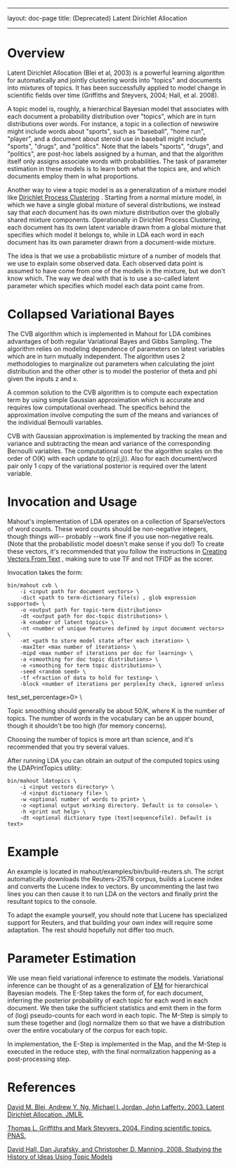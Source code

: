 <!--
 Licensed to the Apache Software Foundation (ASF) under one or more
 contributor license agreements.  See the NOTICE file distributed with
 this work for additional information regarding copyright ownership.
 The ASF licenses this file to You under the Apache License, Version 2.0
 (the "License"); you may not use this file except in compliance with
 the License.  You may obtain a copy of the License at

     http://www.apache.org/licenses/LICENSE-2.0

 Unless required by applicable law or agreed to in writing, software
 distributed under the License is distributed on an "AS IS" BASIS,
 WITHOUT WARRANTIES OR CONDITIONS OF ANY KIND, either express or implied.
 See the License for the specific language governing permissions and
 limitations under the License.
-->
---
layout: doc-page
title: (Deprecated)  Latent Dirichlet Allocation

   
---

<a name="LatentDirichletAllocation-Overview"></a>
# Overview

Latent Dirichlet Allocation (Blei et al, 2003) is a powerful learning
algorithm for automatically and jointly clustering words into "topics" and
documents into mixtures of topics. It has been successfully applied to
model change in scientific fields over time (Griffiths and Steyvers, 2004;
Hall, et al. 2008). 

A topic model is, roughly, a hierarchical Bayesian model that associates
with each document a probability distribution over "topics", which are in
turn distributions over words. For instance, a topic in a collection of
newswire might include words about "sports", such as "baseball", "home
run", "player", and a document about steroid use in baseball might include
"sports", "drugs", and "politics". Note that the labels "sports", "drugs",
and "politics", are post-hoc labels assigned by a human, and that the
algorithm itself only assigns associate words with probabilities. The task
of parameter estimation in these models is to learn both what the topics
are, and which documents employ them in what proportions.

Another way to view a topic model is as a generalization of a mixture model
like [Dirichlet Process Clustering](http://en.wikipedia.org/wiki/Dirichlet_process)
. Starting from a normal mixture model, in which we have a single global
mixture of several distributions, we instead say that _each_ document has
its own mixture distribution over the globally shared mixture components.
Operationally in Dirichlet Process Clustering, each document has its own
latent variable drawn from a global mixture that specifies which model it
belongs to, while in LDA each word in each document has its own parameter
drawn from a document-wide mixture.

The idea is that we use a probabilistic mixture of a number of models that
we use to explain some observed data. Each observed data point is assumed
to have come from one of the models in the mixture, but we don't know
which.	The way we deal with that is to use a so-called latent parameter
which specifies which model each data point came from.

<a name="LatentDirichletAllocation-CollapsedVariationalBayes"></a>
# Collapsed Variational Bayes
The CVB algorithm which is implemented in Mahout for LDA combines
advantages of both regular Variational Bayes and Gibbs Sampling.  The
algorithm relies on modeling dependence of parameters on latest variables
which are in turn mutually independent.   The algorithm uses 2
methodologies to marginalize out parameters when calculating the joint
distribution and the other other is to model the posterior of theta and phi
given the inputs z and x.

A common solution to the CVB algorithm is to compute each expectation term
by using simple Gaussian approximation which is accurate and requires low
computational overhead.  The specifics behind the approximation involve
computing the sum of the means and variances of the individual Bernoulli
variables.

CVB with Gaussian approximation is implemented by tracking the mean and
variance and subtracting the mean and variance of the corresponding
Bernoulli variables.  The computational cost for the algorithm scales on
the order of O(K) with each update to q(z(i,j)).  Also for each
document/word pair only 1 copy of the variational posterior is required
over the latent variable.

<a name="LatentDirichletAllocation-InvocationandUsage"></a>
# Invocation and Usage

Mahout's implementation of LDA operates on a collection of SparseVectors of
word counts. These word counts should be non-negative integers, though
things will-- probably --work fine if you use non-negative reals. (Note
that the probabilistic model doesn't make sense if you do!) To create these
vectors, it's recommended that you follow the instructions in [Creating Vectors From Text](../basics/creating-vectors-from-text.html)
, making sure to use TF and not TFIDF as the scorer.

Invocation takes the form:


    bin/mahout cvb \
        -i <input path for document vectors> \
        -dict <path to term-dictionary file(s) , glob expression supported> \
        -o <output path for topic-term distributions>
        -dt <output path for doc-topic distributions> \
        -k <number of latent topics> \
        -nt <number of unique features defined by input document vectors> \
        -mt <path to store model state after each iteration> \
        -maxIter <max number of iterations> \
        -mipd <max number of iterations per doc for learning> \
        -a <smoothing for doc topic distributions> \
        -e <smoothing for term topic distributions> \
        -seed <random seed> \
        -tf <fraction of data to hold for testing> \
        -block <number of iterations per perplexity check, ignored unless
test_set_percentage>0> \


Topic smoothing should generally be about 50/K, where K is the number of
topics. The number of words in the vocabulary can be an upper bound, though
it shouldn't be too high (for memory concerns). 

Choosing the number of topics is more art than science, and it's
recommended that you try several values.

After running LDA you can obtain an output of the computed topics using the
LDAPrintTopics utility:


    bin/mahout ldatopics \
        -i <input vectors directory> \
        -d <input dictionary file> \
        -w <optional number of words to print> \
        -o <optional output working directory. Default is to console> \
        -h <print out help> \
        -dt <optional dictionary type (text|sequencefile). Default is text>



<a name="LatentDirichletAllocation-Example"></a>
# Example

An example is located in mahout/examples/bin/build-reuters.sh. The script
automatically downloads the Reuters-21578 corpus, builds a Lucene index and
converts the Lucene index to vectors. By uncommenting the last two lines
you can then cause it to run LDA on the vectors and finally print the
resultant topics to the console. 

To adapt the example yourself, you should note that Lucene has specialized
support for Reuters, and that building your own index will require some
adaptation. The rest should hopefully not differ too much.

<a name="LatentDirichletAllocation-ParameterEstimation"></a>
# Parameter Estimation

We use mean field variational inference to estimate the models. Variational
inference can be thought of as a generalization of [EM](expectation-maximization.html)
 for hierarchical Bayesian models. The E-Step takes the form of, for each
document, inferring the posterior probability of each topic for each word
in each document. We then take the sufficient statistics and emit them in
the form of (log) pseudo-counts for each word in each topic. The M-Step is
simply to sum these together and (log) normalize them so that we have a
distribution over the entire vocabulary of the corpus for each topic. 

In implementation, the E-Step is implemented in the Map, and the M-Step is
executed in the reduce step, with the final normalization happening as a
post-processing step.

<a name="LatentDirichletAllocation-References"></a>
# References

[David M. Blei, Andrew Y. Ng, Michael I. Jordan, John Lafferty. 2003. Latent Dirichlet Allocation. JMLR.](-http://machinelearning.wustl.edu/mlpapers/paper_files/BleiNJ03.pdf)

[Thomas L. Griffiths and Mark Steyvers. 2004. Finding scientific topics. PNAS.  ](http://psiexp.ss.uci.edu/research/papers/sciencetopics.pdf)

[David Hall, Dan Jurafsky, and Christopher D. Manning. 2008. Studying the History of Ideas Using Topic Models ](-http://aclweb.org/anthology//D/D08/D08-1038.pdf)
